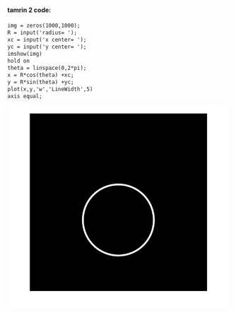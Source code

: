 
#### tamrin 2 code:


```
img = zeros(1000,1000);
R = input('radius= ');
xc = input('x center= ');
yc = input('y center= ');
imshow(img)
hold on
theta = linspace(0,2*pi);
x = R*cos(theta) +xc;
y = R*sin(theta) +yc;
plot(x,y,'w','LineWidth',5)
axis equal;

```


![khorooji](result.jpg)

